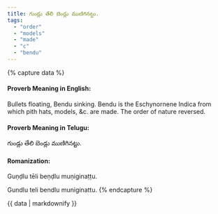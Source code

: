 ```yaml
---
title: గుండ్లు తేలి బెండ్లు ముణిగినట్టు.
tags:
  - "order"
  - "models"
  - "made"
  - "c"
  - "bendu"
---
```


{% capture data %}
#### Proverb Meaning in English:
Bullets floating, Bendu sinking.
Bendu is the Eschynornene Indica from which pith hats, models, &c. are made.
The order of nature reversed.

#### Proverb Meaning in Telugu:
గుండ్లు తేలి బెండ్లు ముణిగినట్టు.

#### Romanization:
Guṇḍlu tēli beṇḍlu muṇiginaṭṭu.

Gundlu teli bendlu muniginattu.
{% endcapture %}

{{ data | markdownify }}

